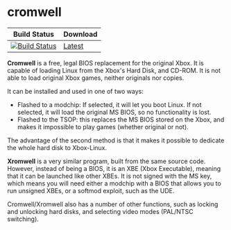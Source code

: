 cromwell
========

| Build Status                                                                                                                     | Download                                                      |
| -------------------------------------------------------------------------------------------------------------------------------- | ------------------------------------------------------------- |
| [![Build Status](https://api.travis-ci.org/XboxDev/cromwell.svg?branch=master)](https://travis-ci.org/XboxDev/cromwell/branches) | [Latest](https://github.com/XboxDev/cromwell/releases/latest) |

**Cromwell** is a free, legal BIOS replacement for the original Xbox. It is
capable of loading Linux from the Xbox's Hard Disk, and CD-ROM. It is not able
to load original Xbox games, neither originals nor copies.

It can be installed and used in one of two ways:

* Flashed to a modchip: If selected, it will let you boot Linux. If not
  selected, it will load the original MS BIOS, so no functionality is lost.
* Flashed to the TSOP: this replaces the MS BIOS stored on the Xbox, and makes
  it impossible to play games (whether original or not).

The advantage of the second method is that it makes it possible to dedicate the
whole hard disk to Xbox-Linux.

**Xromwell** is a very similar program, built from the same source code.
However, instead of being a BIOS, it is an XBE (Xbox Executable), meaning that
it can be launched like other XBEs. It is not signed with the MS key, which
means you will need either a modchip with a BIOS that allows you to run unsigned
XBEs, or a softmod exploit, such as the UDE.

Cromwell/Xromwell also has a number of other functions, such as locking and
unlocking hard disks, and selecting video modes (PAL/NTSC switching).
